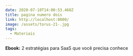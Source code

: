 ```yaml
---
date: 2020-07-10T14:00:53.468Z
title: pagina numero dois
link: http://localhost:8000/
image: /assets/torus-21-.jpg
tags:
  - Materiais
---
```

**Ebook:** 2 estratégias para SaaS que você precisa conhece
